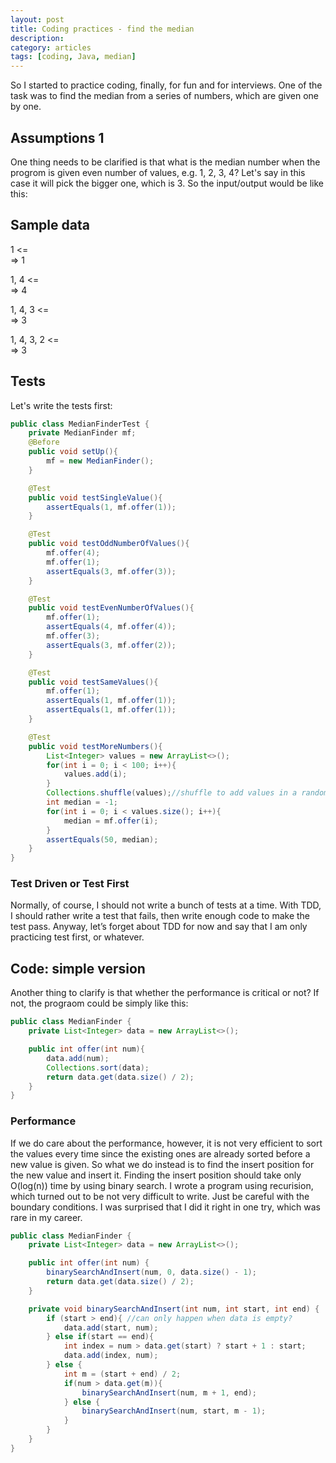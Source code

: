 ```yaml
---
layout: post
title: Coding practices - find the median 
description: 
category: articles
tags: [coding, Java, median]
---
```


So I started to practice coding, finally, for fun and for interviews. One of the task was to find the median from a series of numbers, which are given one by one.

## Assumptions 1
One thing needs to be clarified is that what is the median number when the progrom is given even number of values, e.g. 1, 2, 3, 4? Let's say in this case it will pick the bigger one, which is 3.
So the input/output would be like this:

## Sample data
1 <=<br>
=> 1

1, 4 <=<br>
=> 4

1, 4, 3 <=<br>
=> 3

1, 4, 3, 2 <=<br>
=> 3

## Tests
Let's write the tests first:

```java
public class MedianFinderTest {
    private MedianFinder mf;
    @Before
    public void setUp(){
        mf = new MedianFinder();
    }

    @Test
    public void testSingleValue(){
        assertEquals(1, mf.offer(1));
    }

    @Test
    public void testOddNumberOfValues(){
        mf.offer(4);
        mf.offer(1);
        assertEquals(3, mf.offer(3));
    }

    @Test
    public void testEvenNumberOfValues(){
        mf.offer(1);
        assertEquals(4, mf.offer(4));
        mf.offer(3);
        assertEquals(3, mf.offer(2));
    }

    @Test
    public void testSameValues(){
        mf.offer(1);
        assertEquals(1, mf.offer(1));
        assertEquals(1, mf.offer(1));
    }

    @Test
    public void testMoreNumbers(){
        List<Integer> values = new ArrayList<>();
        for(int i = 0; i < 100; i++){
            values.add(i);
        }
        Collections.shuffle(values);//shuffle to add values in a random order
        int median = -1;
        for(int i = 0; i < values.size(); i++){
            median = mf.offer(i);
        }
        assertEquals(50, median);
    }
}
```

### Test Driven or Test First

Normally, of course, I should not write a bunch of tests at a time. With TDD, I should rather write a test that fails, then write enough code to make the test pass. Anyway, let’s forget about TDD for now and say that I am only practicing test first, or whatever.

## Code: simple version

Another thing to clarify is that whether the performance is critical or not? If not, the prograom could be simply like this:

```java
public class MedianFinder {
    private List<Integer> data = new ArrayList<>();

    public int offer(int num){
        data.add(num);
        Collections.sort(data);
        return data.get(data.size() / 2);
    }
}
```

### Performance
If we do care about the performance, however, it is not very efficient to sort the values every time since the existing ones are already sorted before a new value is given. So what we do instead is to find the insert position for the new value and insert it. Finding the insert position should take only O(log(n)) time by using binary search. I wrote a program using recurision, which turned out to be not very difficult to write. Just be careful with the boundary conditions. I was surprised that I did it right in one try, which was rare in my career.

```java
public class MedianFinder {
    private List<Integer> data = new ArrayList<>();

    public int offer(int num) {
        binarySearchAndInsert(num, 0, data.size() - 1);
        return data.get(data.size() / 2);
    }

    private void binarySearchAndInsert(int num, int start, int end) {
        if (start > end){ //can only happen when data is empty?
            data.add(start, num);
        } else if(start == end){
            int index = num > data.get(start) ? start + 1 : start;
            data.add(index, num);
        } else {
            int m = (start + end) / 2;
            if(num > data.get(m)){
                binarySearchAndInsert(num, m + 1, end);
            } else {
                binarySearchAndInsert(num, start, m - 1);
            }
        }
    }
}
```
